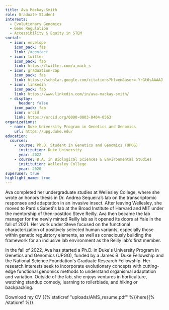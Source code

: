 ```yaml
---
title: Ava Mackay-Smith
role: Graduate Student
interests:
  - Evolutionary Genomics
  - Gene Regulation
  - Accessibility & Equity in STEM
social:
  - icon: envelope
    icon_pack: fas
    link: /#contact
  - icon: twitter
    icon_pack: fab
    link: https://twitter.com/a_mack_s
  - icon: graduation-cap
    icon_pack: fas
    link: https://scholar.google.com/citations?hl=en&user=-YrGt0sAAAAJ
  - icon: linkedin
    icon_pack: fab
    link: https://www.linkedin.com/in/ava-mackay-smith/
  - display:
      header: false
    icon_pack: fab
    icon: orcid
    link: https://orcid.org/0000-0003-0404-0563
organizations:
  - name: Duke University Program in Genetics and Genomics
    url: https://upg.duke.edu/
education:
  courses:
    - course: Ph.D. Student in Genetics and Genomics (UPGG)
      institution: Duke University
      year: 2022
    - course: B.A. in Biological Sciences & Environmental Studies
      institution: Wellesley College
      year: 2020
superuser: true
highlight_name: true
---
```

Ava completed her undergraduate studies at Wellesley College, where she wrote an honors thesis in Dr. Andrea Sequeira’s lab on the transcriptomic responses and adaptation in an invasive insect. After leaving Wellesley, she moved to Pardis Sabeti's lab at the Broad Institute of Harvard and MIT under the mentorship of then-postdoc Steve Reilly. Ava then became the lab manager for the newly minted Reilly lab as it opened its doors at Yale in the fall of 2021. Her work under Steve focused on the functional characterization of positively selected human variants, especially those within genetic regulatory elements, as well as consciously building the framework for an inclusive lab environment as the Reilly lab's first member.

In the fall of 2022, Ava has started a Ph.D. in Duke's University Program in Genetics and Genomics (UPGG), funded by a James B. Duke Fellowship and the National Science Foundation's Graduate Research Fellowship. Her research interests seek to incorporate evolutionary concepts with cutting-edge functional genomics methods to understand organismal adaptation and variation. Outside of the lab, she enjoys ventures in horticulture, watching standup comedy, learning to rollerblade, and hiking or backpacking.

Download my CV {{% staticref "uploads/AMS_resume.pdf" %}}here{{% /staticref %}}.
